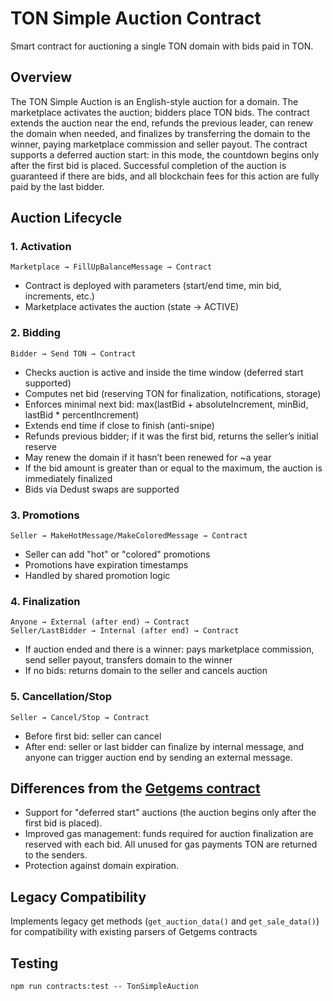 # TON Simple Auction Contract

Smart contract for auctioning a single TON domain with bids paid in TON.

## Overview

The TON Simple Auction is an English-style auction for a domain. The marketplace activates the auction; bidders place TON bids. The contract extends the auction near the end, refunds the previous leader, can renew the domain when needed, and finalizes by transferring the domain to the winner, paying marketplace commission and seller payout.
The contract supports a deferred auction start: in this mode, the countdown begins only after the first bid is placed.
Successful completion of the auction is guaranteed if there are bids, and all blockchain fees for this action are fully paid by the last bidder.

## Auction Lifecycle

### 1. Activation
```
Marketplace → FillUpBalanceMessage → Contract
```
- Contract is deployed with parameters (start/end time, min bid, increments, etc.)
- Marketplace activates the auction (state → ACTIVE)

### 2. Bidding
```
Bidder → Send TON → Contract
```
- Checks auction is active and inside the time window (deferred start supported)
- Computes net bid (reserving TON for finalization, notifications, storage)
- Enforces minimal next bid: max(lastBid + absoluteIncrement, minBid, lastBid * percentIncrement)
- Extends end time if close to finish (anti-snipe)
- Refunds previous bidder; if it was the first bid, returns the seller’s initial reserve
- May renew the domain if it hasn’t been renewed for ~a year
- If the bid amount is greater than or equal to the maximum, the auction is immediately finalized
- Bids via Dedust swaps are supported

### 3. Promotions
```
Seller → MakeHotMessage/MakeColoredMessage → Contract
```
- Seller can add "hot" or "colored" promotions
- Promotions have expiration timestamps
- Handled by shared promotion logic
  
### 4. Finalization
```
Anyone → External (after end) → Contract
Seller/LastBidder → Internal (after end) → Contract
```
- If auction ended and there is a winner: pays marketplace commission, send seller payout, transfers domain to the winner
- If no bids: returns domain to the seller and cancels auction

### 5. Cancellation/Stop
```
Seller → Cancel/Stop → Contract
```
- Before first bid: seller can cancel
- After end: seller or last bidder can finalize by internal message, and anyone can trigger auction end by sending an external message.


## Differences from the [Getgems contract](https://github.com/getgems-io/nft-contracts/blob/main/packages/contracts/sources/nft-auction-v3r3/nft-auction-v3r3.func)
- Support for "deferred start" auctions (the auction begins only after the first bid is placed).
- Improved gas management: funds required for auction finalization are reserved with each bid. All unused for gas payments TON are returned to the senders. 
- Protection against domain expiration.


## Legacy Compatibility

Implements legacy get methods (`get_auction_data()` and `get_sale_data()`) for compatibility with existing parsers of Getgems contracts

## Testing

```shell
npm run contracts:test -- TonSimpleAuction
```
